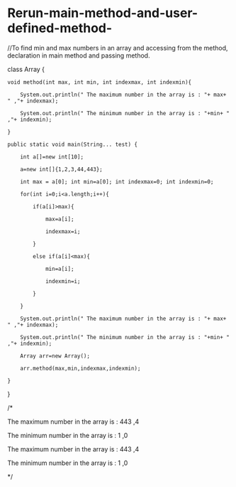 # Rerun-main-method-and-user-defined-method-
//To find min and max numbers in an array and accessing from the method, declaration in main method and passing method.

class Array {

    void method(int max, int min, int indexmax, int indexmin){

        System.out.println(" The maximum number in the array is : "+ max+ " ,"+ indexmax);

        System.out.println(" The minimum number in the array is : "+min+ " ,"+ indexmin);

    }

    public static void main(String... test) {

        int a[]=new int[10];

        a=new int[]{1,2,3,44,443};

        int max = a[0]; int min=a[0]; int indexmax=0; int indexmin=0;

        for(int i=0;i<a.length;i++){

            if(a[i]>max){

                max=a[i];

                indexmax=i;

            }

            else if(a[i]<max){

                min=a[i];

                indexmin=i;

            }

        }

        System.out.println(" The maximum number in the array is : "+ max+ " ,"+ indexmax);

        System.out.println(" The minimum number in the array is : "+min+ " ,"+ indexmin);

        Array arr=new Array();

        arr.method(max,min,indexmax,indexmin);

    }

}

/*

 The maximum number in the array is : 443 ,4

 The minimum number in the array is : 1 ,0

 The maximum number in the array is : 443 ,4

 The minimum number in the array is : 1 ,0

 */

